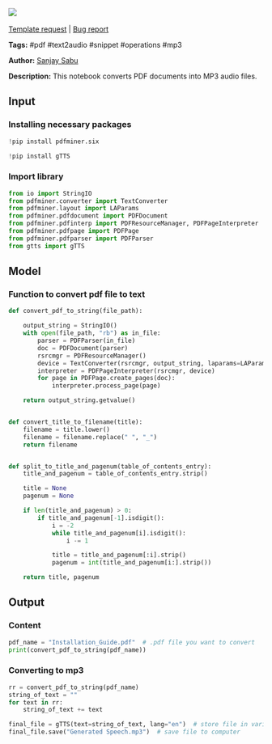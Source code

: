 <a href="https://app.naas.ai/user-redirect/naas/downloader?url=https://raw.githubusercontent.com/jupyter-naas/awesome-notebooks/master/PDF/PDF_Transform_to_MP3.ipynb" target="_parent"><img src="https://naasai-public.s3.eu-west-3.amazonaws.com/open_in_naas.svg"/></a><br><br><a href="https://github.com/jupyter-naas/awesome-notebooks/issues/new?assignees=&labels=&template=template-request.md&title=Tool+-+Action+of+the+notebook+">Template request</a> | <a href="https://github.com/jupyter-naas/awesome-notebooks/issues/new?assignees=&labels=bug&template=bug_report.md&title=PDF+-+Transform+to+MP3:+Error+short+description">Bug report</a>

**Tags:** #pdf #text2audio #snippet #operations #mp3

**Author:** [Sanjay Sabu](https://www.linkedin.com/in/sanjay-sabu-4205/)

**Description:** This notebook converts PDF documents into MP3 audio files.

## Input

### Installing necessary packages


```python
!pip install pdfminer.six
```


```python
!pip install gTTS
```

### Import library


```python
from io import StringIO
from pdfminer.converter import TextConverter
from pdfminer.layout import LAParams
from pdfminer.pdfdocument import PDFDocument
from pdfminer.pdfinterp import PDFResourceManager, PDFPageInterpreter
from pdfminer.pdfpage import PDFPage
from pdfminer.pdfparser import PDFParser
from gtts import gTTS
```

## Model

### Function to convert pdf  file to text


```python
def convert_pdf_to_string(file_path):

    output_string = StringIO()
    with open(file_path, "rb") as in_file:
        parser = PDFParser(in_file)
        doc = PDFDocument(parser)
        rsrcmgr = PDFResourceManager()
        device = TextConverter(rsrcmgr, output_string, laparams=LAParams())
        interpreter = PDFPageInterpreter(rsrcmgr, device)
        for page in PDFPage.create_pages(doc):
            interpreter.process_page(page)

    return output_string.getvalue()


def convert_title_to_filename(title):
    filename = title.lower()
    filename = filename.replace(" ", "_")
    return filename


def split_to_title_and_pagenum(table_of_contents_entry):
    title_and_pagenum = table_of_contents_entry.strip()

    title = None
    pagenum = None

    if len(title_and_pagenum) > 0:
        if title_and_pagenum[-1].isdigit():
            i = -2
            while title_and_pagenum[i].isdigit():
                i -= 1

            title = title_and_pagenum[:i].strip()
            pagenum = int(title_and_pagenum[i:].strip())

    return title, pagenum
```

## Output

### Content


```python
pdf_name = "Installation_Guide.pdf"  # .pdf file you want to convert
print(convert_pdf_to_string(pdf_name))
```

### Converting to mp3


```python
rr = convert_pdf_to_string(pdf_name)
string_of_text = ""
for text in rr:
    string_of_text += text

final_file = gTTS(text=string_of_text, lang="en")  # store file in variable
final_file.save("Generated Speech.mp3")  # save file to computer
```
